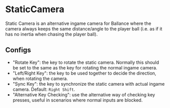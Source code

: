 # StaticCamera

Static Camera is an alternative ingame camera for Ballance where the camera always keeps the same distance/angle to the player ball (i.e. as if it has no inertia when chasing the player ball).

## Configs

- "Rotate Key": the key to rotate the static camera. Normally this should be set to the same as the key for rotating the normal ingame camera.
- "Left/Right Key": the key to be used together to decide the direction, when rotating the camera.
- "Sync Key": the key to synchronize the static camera with actual ingame camera. Default: `Right Shift`.
- "Alternative Key Checking": use the alternative way of checking key presses, useful in scenarios where normal inputs are blocked.
